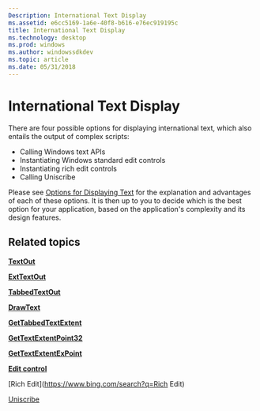```yaml
---
Description: International Text Display
ms.assetid: e6cc5169-1a6e-40f8-b616-e76ec919195c
title: International Text Display
ms.technology: desktop
ms.prod: windows
ms.author: windowssdkdev
ms.topic: article
ms.date: 05/31/2018
---
```


# International Text Display

There are four possible options for displaying international text, which also entails the output of complex scripts:

-   Calling Windows text APIs
-   Instantiating Windows standard edit controls
-   Instantiating rich edit controls
-   Calling Uniscribe

Please see [Options for Displaying Text](http://msdn.microsoft.com/en-us/goglobal/bb688137.aspx#eph) for the explanation and advantages of each of these options. It is then up to you to decide which is the best option for your application, based on the application's complexity and its design features.

## Related topics

<dl> <dt>

[**TextOut**](https://msdn.microsoft.com/windows/desktop/0c437ff8-3893-4dc3-827b-fa9ce4bcd7e6)
</dt> <dt>

[**ExtTextOut**](https://msdn.microsoft.com/windows/desktop/74f8fcb8-8ad4-47f2-a330-fa56713bdb37)
</dt> <dt>

[**TabbedTextOut**](https://msdn.microsoft.com/windows/desktop/1cb78a75-752d-4e06-afdf-cd797f209114)
</dt> <dt>

[**DrawText**](https://msdn.microsoft.com/windows/desktop/fe412280-d797-4abd-8a29-107a9cd96145)
</dt> <dt>

[**GetTabbedTextExtent**](https://msdn.microsoft.com/windows/desktop/3444bb8d-4a30-47d4-b211-01f7cba39975)
</dt> <dt>

[**GetTextExtentPoint32**](https://msdn.microsoft.com/windows/desktop/530280ee-dfd8-4905-9b72-6c19efcff133)
</dt> <dt>

[**GetTextExtentExPoint**](https://msdn.microsoft.com/windows/desktop/b873a059-5aa3-47d0-b109-7acd542c7d79)
</dt> <dt>

[**Edit control**](https://msdn.microsoft.com/windows/desktop/1b4fb5d1-49d3-40fb-8557-db16eea880aa)
</dt> <dt>

[Rich Edit](https://www.bing.com/search?q=Rich Edit)
</dt> <dt>

[Uniscribe](uniscribe.md)
</dt> </dl>

 

 



